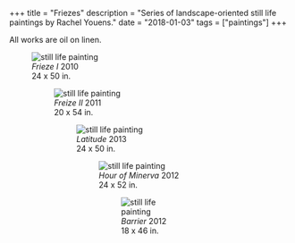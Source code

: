 +++
title = "Friezes"
description = "Series of landscape-oriented still life paintings by Rachel Youens."
date = "2018-01-03"
tags = ["paintings"]
+++

All works are oil on linen.

<figure> <img src="/images/frieze_1.jpg" alt="still life painting"> <figcaption> <em>Frieze I</em> 2010<br>24 x 50 in.</figcaption>  

<figure> <img src="/images/frieze_2.jpg" alt="still life painting"> <figcaption> <em>Freize II</em> 2011<br>20 x 54 in.</figcaption>  

<figure> <img src="/images/axials.jpg" alt="still life painting"> <figcaption> <em>Latitude</em> 2013<br>24 x 50 in.</figcaption>

<figure> <img src="/images/minerva.jpg" alt="still life painting"> <figcaption> <em>Hour of Minerva</em> 2012<br>24 x 52 in.</figcaption>  

<figure> <img src="/images/barrier.jpg" alt="still life painting"> <figcaption> <em>Barrier</em> 2012<br>18 x 46 in.</figcaption>






